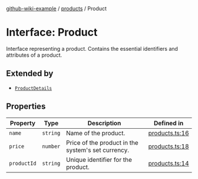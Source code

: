 [github-wiki-example](../wiki/Home) / [products](../wiki/products) / Product

# Interface: Product

Interface representing a product.
Contains the essential identifiers and attributes of a product.

## Extended by

- [`ProductDetails`](../wiki/products.Interface.ProductDetails)

## Properties

| Property | Type | Description | Defined in |
| ------ | ------ | ------ | ------ |
| `name` | `string` | Name of the product. | [products.ts:16](https://github.com/typedoc2md/typedoc-plugin-markdown-examples/blob/main/dummy-api/src/products.ts#L16) |
| `price` | `number` | Price of the product in the system's set currency. | [products.ts:18](https://github.com/typedoc2md/typedoc-plugin-markdown-examples/blob/main/dummy-api/src/products.ts#L18) |
| `productId` | `string` | Unique identifier for the product. | [products.ts:14](https://github.com/typedoc2md/typedoc-plugin-markdown-examples/blob/main/dummy-api/src/products.ts#L14) |
